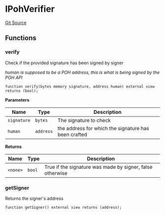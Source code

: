 # IPohVerifier
[Git Source](https://github.com/malda-protocol/malda-lending/blob/01abcfb9040cf303f2a5fc706b3c3af752e0b27a/src\interfaces\external\poh\IPohVerifier.sol)


## Functions
### verify

Check if the provided signature has been signed by signer

*human is supposed to be a POH address, this is what is being signed by the POH API*


```solidity
function verify(bytes memory signature, address human) external view returns (bool);
```
**Parameters**

|Name|Type|Description|
|----|----|-----------|
|`signature`|`bytes`|The signature to check|
|`human`|`address`|the address for which the signature has been crafted|

**Returns**

|Name|Type|Description|
|----|----|-----------|
|`<none>`|`bool`|True if the signature was made by signer, false otherwise|


### getSigner

Returns the signer's address


```solidity
function getSigner() external view returns (address);
```

